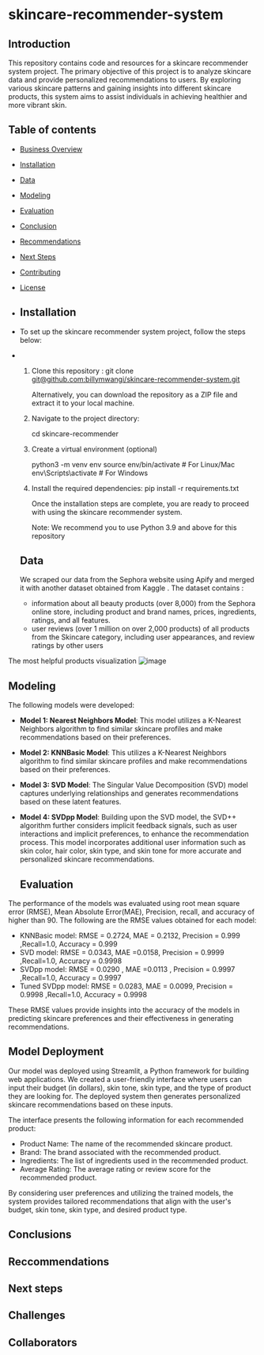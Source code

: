 # skincare-recommender-system

## Introduction 
This repository contains code and resources for a skincare recommender system project. The primary objective of this project is to analyze skincare data and provide personalized recommendations to users. By exploring various skincare patterns and gaining insights into different skincare products, this system aims to assist individuals in achieving healthier and more vibrant skin.

## Table of contents 
- [Business Overview](#business-overview)
- [Installation](#installation)
- [Data](#data)
- [Modeling](#modeling)
- [Evaluation](#evaluation)
- [Conclusion](#conclusion)
- [Recommendations](#recommendations)
- [Next Steps](#nextsteps)
- [Contributing](#contributing)
- [License](#license)

- ## Installation
- To set up the skincare recommender system project, follow the steps below:

- 1. Clone this repository :
     git clone [git@github.com:billymwangi/skincare-recommender-system.git](https://github.com/billymwangi/skincare-recommender-system)

      Alternatively, you can download the repository as a ZIP file and extract it to your local machine.

  2. Navigate to the project directory:
     
     cd skincare-recommender

  3. Create a virtual environment (optional)

     python3 -m venv env
     source env/bin/activate   # For Linux/Mac
     env\Scripts\activate      # For Windows

  4. Install the required dependencies:
     pip install -r requirements.txt

     Once the installation steps are complete, you are ready to proceed with using the skincare recommender system.

     Note: We recommend you  to use Python 3.9 and above for this repository

  ## Data
  We scraped our data from the Sephora website using Apify and merged it with another dataset obtained from Kaggle .
  The dataset contains :

  * information about all beauty products (over 8,000) from the Sephora online store, including product and brand names, prices, ingredients, ratings, and all features.
  * user reviews (over 1 million on over 2,000 products) of all products from the Skincare category, including user appearances, and review ratings by other users

 The most helpful products visualization
 ![image](https://github.com/billymwangi/skincare-recommender-system/assets/124556898/20ba12a5-1082-4027-a334-c390d7a07181)


 ## Modeling
 The following models were developed:

* **Model 1: Nearest Neighbors Model**: This model utilizes a K-Nearest Neighbors algorithm to find similar skincare profiles and make recommendations based on their preferences.

* **Model 2: KNNBasic Model**: This  utilizes a K-Nearest Neighbors algorithm to find similar skincare profiles and make recommendations based on their preferences.

* **Model 3: SVD Model**: The Singular Value Decomposition (SVD) model captures underlying relationships and generates recommendations based on these latent features.

* **Model 4: SVDpp Model**: Building upon the SVD model, the SVD++ algorithm further considers implicit feedback signals, such as user interactions and implicit preferences, to enhance the recommendation process. This model incorporates additional user information such as skin color, hair color, skin type, and skin tone for more accurate and personalized skincare recommendations.


  ## Evaluation

The performance of the models was evaluated using root mean square error (RMSE), Mean Absolute Error(MAE), Precision, recall, and accuracy of higher than 90. The following are the RMSE values obtained for each model:

- KNNBasic model: RMSE = 0.2724, MAE = 0.2132, Precision = 0.999 ,Recall=1.0, Accuracy = 0.999
- SVD model: RMSE = 0.0343, MAE =0.0158, Precision = 0.9999 ,Recall=1.0, Accuracy = 0.9998
- SVDpp model: RMSE =  0.0290 , MAE =0.0113  , Precision = 0.9997 ,Recall=1.0, Accuracy = 0.9997
- Tuned SVDpp model: RMSE = 0.0283, MAE = 0.0099, Precision = 0.9998 ,Recall=1.0, Accuracy = 0.9998

These RMSE values provide insights into the accuracy of the models in predicting skincare preferences and their effectiveness in generating recommendations.

   
## Model Deployment

Our model was deployed using Streamlit, a Python framework for building web applications. We created a user-friendly interface where users can input their budget (in dollars), skin tone, skin type, and the type of product they are looking for. The deployed system then generates personalized skincare recommendations based on these inputs.

The interface presents the following information for each recommended product:

- Product Name: The name of the recommended skincare product.
- Brand: The brand associated with the recommended product.
- Ingredients: The list of ingredients used in the recommended product.
- Average Rating: The average rating or review score for the recommended product.

By considering user preferences and utilizing the trained models, the system provides tailored recommendations that align with the user's budget, skin tone, skin type, and desired product type.

  ## Conclusions

  ## Reccommendations

  ## Next steps

  ## Challenges

  ## Collaborators 
    

    


    
     
